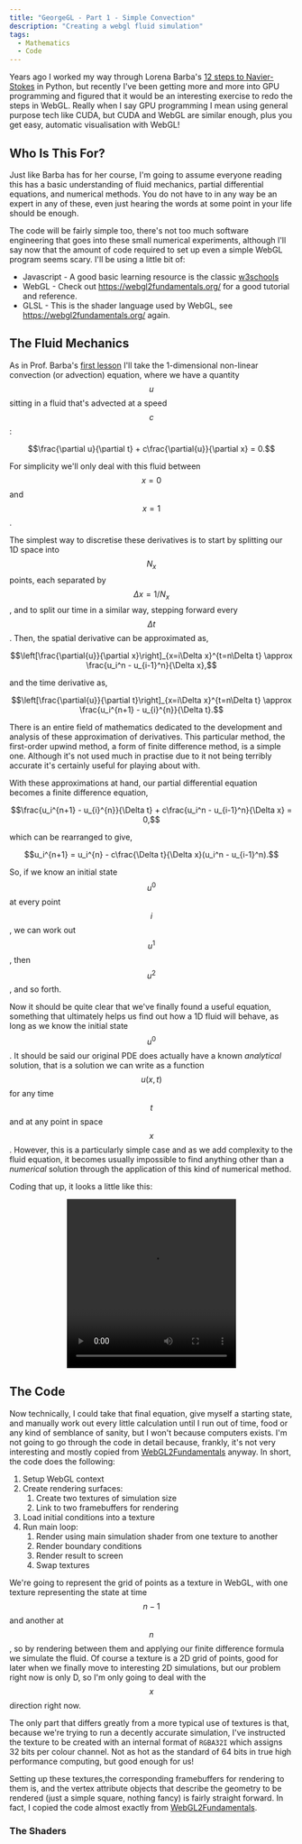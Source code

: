 ```yaml
---
title: "GeorgeGL - Part 1 - Simple Convection"
description: "Creating a webgl fluid simulation"
tags:
  - Mathematics
  - Code
---
```


Years ago I worked my way through Lorena Barba's [12 steps to Navier-Stokes](http://lorenabarba.com/blog/cfd-python-12-steps-to-navier-stokes/) in Python, but recently I've been getting more and more into GPU programming and figured that it would be an interesting exercise to redo the steps in WebGL. Really when I say GPU programming I mean using general purpose tech like CUDA, but CUDA and WebGL are similar enough, plus you get easy, automatic visualisation with WebGL!

## Who Is This For?

Just like Barba has for her course, I'm going to assume everyone reading this has a basic understanding of fluid mechanics, partial differential equations, and numerical methods. You do not have to in any way be an expert in any of these, even just hearing the words at some point in your life should be enough. 

The code will be fairly simple too, there's not too much software engineering that goes into these small numerical experiments, although I'll say now that the amount of code required to set up even a simple WebGL program seems scary. I'll be using a little bit of:

- Javascript - A good basic learning resource is the classic [w3schools](https://www.w3schools.com/jS/default.asp)
- WebGL - Check out <https://webgl2fundamentals.org/> for a good tutorial and reference.
- GLSL - This is the shader language used by WebGL, see <https://webgl2fundamentals.org/> again.

## The Fluid Mechanics

As in Prof. Barba's [first lesson](http://nbviewer.jupyter.org/github/barbagroup/CFDPython/blob/master/lessons/01_Step_1.ipynb) I'll take the 1-dimensional non-linear convection (or advection) equation, where we have a quantity $$u$$ sitting in a fluid that's advected at a speed $$c$$:

$$\frac{\partial u}{\partial t} + c\frac{\partial{u}}{\partial x} = 0.$$

For simplicity we'll only deal with this fluid between $$x=0$$ and $$x=1$$.

The simplest way to discretise these derivatives is to start by splitting our 1D space into $$N_x$$ points, each separated by $$\Delta x=1/N_x$$, and to split our time in a similar way, stepping forward every $$\Delta t$$. Then, the spatial derivative can be approximated as,

$$\left[\frac{\partial{u}}{\partial x}\right]_{x=i\Delta x}^{t=n\Delta t} \approx \frac{u_i^n - u_{i-1}^n}{\Delta x},$$

and the time derivative as,

$$\left[\frac{\partial{u}}{\partial t}\right]_{x=i\Delta x}^{t=n\Delta t} \approx \frac{u_i^{n+1} - u_{i}^{n}}{\Delta t}.$$

There is an entire field of mathematics dedicated to the development and analysis of these approximation of derivatives. This particular method, the first-order upwind method, a form of finite difference method, is a simple one. Although it's not used much in practise due to it not being terribly accurate it's certainly useful for playing about with.

With these approximations at hand, our partial differential equation becomes a finite difference equation,

$$\frac{u_i^{n+1} - u_{i}^{n}}{\Delta t} + c\frac{u_i^n - u_{i-1}^n}{\Delta x} = 0,$$

which can be rearranged to give,

$$u_i^{n+1} = u_i^{n} - c\frac{\Delta t}{\Delta x}(u_i^n - u_{i-1}^n).$$

So, if we know an initial state $$u^0$$ at every point $$i$$, we can work out $$u^1$$, then $$u^2$$, and so forth.

Now it should be quite clear that we've finally found a useful equation, something that ultimately helps us find out how a 1D fluid will behave, as long as we know the initial state $$u^0$$. It should be said our original PDE does actually have a known *analytical* solution, that is a solution we can write as a function $$u(x, t)$$ for any time $$t$$ and at any point in space $$x$$. However, this is a particularly simple case and as we add complexity to the fluid equation, it becomes usually impossible to find anything other than a *numerical* solution through the application of this kind of numerical method.

Coding that up, it looks a little like this:

<div style="text-align: center"><video src="/assets/videos/george-gl/simple-convection.webm" width="300" height="300" autoplay loop preload></video></div>

## The Code

Now technically, I could take that final equation, give myself a starting state, and manually work out every little calculation until I run out of time, food or any kind of semblance of sanity, but I won't because computers exists. I'm not going to go through the code in detail because, frankly, it's not very interesting and mostly copied from [WebGL2Fundamentals](https://webgl2fundamentals.org/webgl/lessons/webgl-image-processing.html) anyway. In short, the code does the following:

1. Setup WebGL context
2. Create rendering surfaces:
    1. Create two textures of simulation size
    2. Link to two framebuffers for rendering
3. Load initial conditions into a texture
4. Run main loop:
    1. Render using main simulation shader from one texture to another
    2. Render boundary conditions
    3. Render result to screen
    4. Swap textures

We're going to represent the grid of points as a texture in WebGL, with one texture representing the state at time $$n-1$$ and another at $$n$$, so by rendering between them and applying our finite difference formula we simulate the fluid. Of course a texture is a 2D grid of points, good for later when we finally move to interesting 2D simulations, but our problem right now is only D, so I'm only going to deal with the $$x$$ direction right now.

The only part that differs greatly from a more typical use of textures is that, because we're trying to run a decently accurate simulation, I've instructed the texture to be created with an internal format of `RGBA32I` which assigns 32 bits per colour channel. Not as hot as the standard of 64 bits in true high performance computing, but good enough for us!

Setting up these textures,the corresponding framebuffers for rendering to them is, and the vertex attribute objects that describe the geometry to be rendered (just a simple square, nothing fancy) is fairly straight forward. In fact, I copied the code almost exactly from [WebGL2Fundamentals](https://webgl2fundamentals.org/webgl/lessons/webgl-image-processing.html).

### The Shaders


